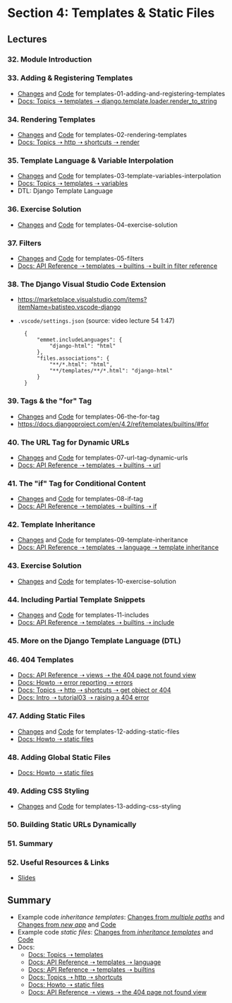 # Section 4: Templates & Static Files

## Lectures

### 32. Module Introduction

### 33. Adding & Registering Templates

- [Changes](https://github.com/adibaba/django-practical-guide-course-code/compare/b3a97ef..7f135f5) and
  [Code](https://github.com/adibaba/django-practical-guide-course-code/tree/templates-01-adding-and-registering-templates)
  for templates-01-adding-and-registering-templates
- [Docs: Topics ➝ templates ➝  django.template.loader.render_to_string](https://docs.djangoproject.com/en/4.2/topics/templates/#django.template.loader.render_to_string)

### 34. Rendering Templates

- [Changes](https://github.com/adibaba/django-practical-guide-course-code/compare/7f135f5..4d8aa11) and
  [Code](https://github.com/adibaba/django-practical-guide-course-code/tree/templates-02-rendering-templates)
  for templates-02-rendering-templates
- [Docs: Topics ➝ http ➝ shortcuts ➝  render](https://docs.djangoproject.com/en/4.2/topics/http/shortcuts/#render)

### 35. Template Language & Variable Interpolation

- [Changes](https://github.com/adibaba/django-practical-guide-course-code/compare/4d8aa11..27c250a) and
  [Code](https://github.com/adibaba/django-practical-guide-course-code/tree/templates-03-template-variables-interpolation)
  for templates-03-template-variables-interpolation
- [Docs: Topics ➝ templates ➝  variables](https://docs.djangoproject.com/en/4.2/topics/templates/#variables)
- DTL: Django Template Language

### 36. Exercise Solution

- [Changes](https://github.com/adibaba/django-practical-guide-course-code/compare/27c250a..e59b36b) and
  [Code](https://github.com/adibaba/django-practical-guide-course-code/tree/templates-04-exercise-solution)
  for templates-04-exercise-solution

### 37. Filters

- [Changes](https://github.com/adibaba/django-practical-guide-course-code/compare/e59b36b..0b5a4c9) and
  [Code](https://github.com/adibaba/django-practical-guide-course-code/tree/templates-05-filters)
  for templates-05-filters
- [Docs: API Reference ➝ templates ➝ builtins ➝  built in filter reference](https://docs.djangoproject.com/en/4.2/ref/templates/builtins/#built-in-filter-reference)

### 38. The Django Visual Studio Code Extension

- https://marketplace.visualstudio.com/items?itemName=batisteo.vscode-django
- `.vscode/settings.json` (source: video lecture 54 1:47)
		
		{
		    "emmet.includeLanguages": {
		        "django-html": "html"
		    },
		    "files.associations": {
		        "**/*.html": "html",
		        "**/templates/**/*.html": "django-html"
		    }
		}

### 39. Tags & the "for" Tag

- [Changes](https://github.com/adibaba/django-practical-guide-course-code/compare/0b5a4c9..78f1d75) and
  [Code](https://github.com/adibaba/django-practical-guide-course-code/tree/templates-06-the-for-tag)
  for templates-06-the-for-tag
- https://docs.djangoproject.com/en/4.2/ref/templates/builtins/#for

### 40. The URL Tag for Dynamic URLs

- [Changes](https://github.com/adibaba/django-practical-guide-course-code/compare/78f1d75..adfb94b) and
  [Code](https://github.com/adibaba/django-practical-guide-course-code/tree/templates-07-url-tag-dynamic-urls)
  for templates-07-url-tag-dynamic-urls
- [Docs: API Reference ➝ templates ➝ builtins ➝  url](https://docs.djangoproject.com/en/4.2/ref/templates/builtins/#url)

### 41. The "if" Tag for Conditional Content

- [Changes](https://github.com/adibaba/django-practical-guide-course-code/compare/adfb94b..e9a4ceb) and
  [Code](https://github.com/adibaba/django-practical-guide-course-code/tree/templates-08-if-tag)
  for templates-08-if-tag
- [Docs: API Reference ➝ templates ➝ builtins ➝  if](https://docs.djangoproject.com/en/4.2/ref/templates/builtins/#if)

### 42. Template Inheritance

- [Changes](https://github.com/adibaba/django-practical-guide-course-code/compare/e9a4ceb..56aa17d) and
  [Code](https://github.com/adibaba/django-practical-guide-course-code/tree/templates-09-template-inheritance)
  for templates-09-template-inheritance
- [Docs: API Reference ➝ templates ➝ language ➝  template inheritance](https://docs.djangoproject.com/en/4.2/ref/templates/language/#template-inheritance)

### 43. Exercise Solution

- [Changes](https://github.com/adibaba/django-practical-guide-course-code/compare/56aa17d..25e9ab1) and
  [Code](https://github.com/adibaba/django-practical-guide-course-code/tree/templates-10-exercise-solution)
  for templates-10-exercise-solution

### 44. Including Partial Template Snippets

- [Changes](https://github.com/adibaba/django-practical-guide-course-code/compare/25e9ab1..4b8476a) and
  [Code](https://github.com/adibaba/django-practical-guide-course-code/tree/templates-11-includes)
  for templates-11-includes
- [Docs: API Reference ➝ templates ➝ builtins ➝  include](https://docs.djangoproject.com/en/4.2/ref/templates/builtins/#include)

### 45. More on the Django Template Language (DTL)

### 46. 404 Templates

- [Docs: API Reference ➝ views ➝  the 404 page not found view](https://docs.djangoproject.com/en/4.2/ref/views/#the-404-page-not-found-view)
- [Docs: Howto ➝ error reporting ➝  errors](https://docs.djangoproject.com/en/4.2/howto/error-reporting/#errors)
- [Docs: Topics ➝ http ➝ shortcuts ➝  get object or 404](https://docs.djangoproject.com/en/4.2/topics/http/shortcuts/#get-object-or-404)
- [Docs: Intro ➝ tutorial03 ➝  raising a 404 error](https://docs.djangoproject.com/en/4.2/intro/tutorial03/#raising-a-404-error)

### 47. Adding Static Files

- [Changes](https://github.com/adibaba/django-practical-guide-course-code/compare/4b8476a..e4956b0) and
  [Code](https://github.com/adibaba/django-practical-guide-course-code/tree/templates-12-adding-static-files)
  for templates-12-adding-static-files
- [Docs: Howto ➝ static files](https://docs.djangoproject.com/en/4.2/howto/static-files/)

### 48. Adding Global Static Files

- [Docs: Howto ➝ static files](https://docs.djangoproject.com/en/4.2/howto/static-files/)

### 49. Adding CSS Styling

- [Changes](https://github.com/adibaba/django-practical-guide-course-code/compare/e4956b0..1ef4b0b) and
  [Code](https://github.com/adibaba/django-practical-guide-course-code/tree/templates-13-adding-css-styling)
  for templates-13-adding-css-styling

### 50. Building Static URLs Dynamically

### 51. Summary

### 52. Useful Resources & Links

- [Slides](https://github.com/adibaba/django-practical-guide-course-code/blob/templates-zz-extra-files/slides/slides.pdf)
 
## Summary

- Example code *inheritance templates*: [Changes from *multiple paths*](https://github.com/adibaba/Python-Django-The-Practical-Guide/compare/bf347f6..bb8fb8f) and [Changes from *new app*](https://github.com/adibaba/Python-Django-The-Practical-Guide/compare/00e937b..833da1e) and
  [Code](https://github.com/adibaba/Python-Django-The-Practical-Guide/tree/833da1e145b241f3c064a904ed6155f89fc8034a/project)
- Example code *static files*: [Changes from *inheritance templates*](https://github.com/adibaba/Python-Django-The-Practical-Guide/compare/833da1e..5b1d9bf) and [Code](https://github.com/adibaba/Python-Django-The-Practical-Guide/tree/5b1d9bf6abed1260efeb28417ddaf145d71f7c83/project)
- Docs:
	- [Docs: Topics ➝ templates](https://docs.djangoproject.com/en/4.2/topics/templates/)
	- [Docs: API Reference ➝ templates ➝ language](https://docs.djangoproject.com/en/4.2/ref/templates/language/)
	- [Docs: API Reference ➝ templates ➝ builtins](https://docs.djangoproject.com/en/4.2/ref/templates/builtins/)
	- [Docs: Topics ➝ http ➝ shortcuts](https://docs.djangoproject.com/en/4.2/topics/http/shortcuts/)
	- [Docs: Howto ➝ static files](https://docs.djangoproject.com/en/4.2/howto/static-files/)
	- [Docs: API Reference ➝ views ➝  the 404 page not found view](https://docs.djangoproject.com/en/4.2/ref/views/#the-404-page-not-found-view)